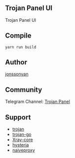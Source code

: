 ## Trojan Panel UI

Trojan Panel UI

## Compile

```
yarn run build
```

## Author

[jonssonyan](https://github.com/jonssonyan)

## Community

Telegram Channel: [Trojan Panel](https://t.me/TrojanPanel)

## Support

- [trojan](https://github.com/trojan-gfw/trojan)
- [trojan-go](https://github.com/p4gefau1t/trojan-go)
- [Xray-core](https://github.com/XTLS/Xray-core)
- [hysteria](https://github.com/HyNetwork/hysteria)
- [naiveproxy](https://github.com/klzgrad/naiveproxy)
